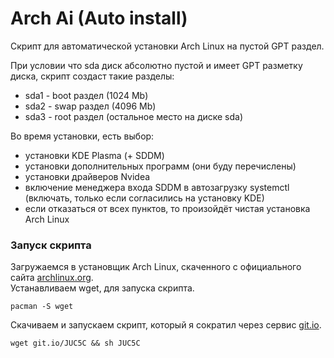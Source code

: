# Arch Ai (Auto install)<br/>

Скрипт для автоматической установки Arch Linux на пустой GPT раздел.<br/>

При условии что sda диск абсолютно пустой и имеет GPT разметку диска, скрипт создаст такие разделы:<br/>

- sda1 - boot раздел (1024 Mb)
- sda2 - swap раздел  (4096 Mb)
- sda3 - root раздел (остальное место на диске sda)

Во время установки, есть выбор:<br/>
- установки KDE Plasma (+ SDDM)<br/>
- установки дополнительных программ (они буду перечислены)<br/>
- установки драйверов Nvidea<br/>
- включение менеджера входа SDDM в автозагрузку systemctl<br/>
(включать, только если согласились на установку KDE)<br/>
- если отказаться от всех пунктов, то произойдёт чистая установка Arch Linux

### Запуск скрипта<br/>
Загружаемся в установщик Arch Linux, скаченного с официального сайта [archlinux.org](http://archlinux.org/download/ "Arch Linux Downloads").<br/>
Устанавливаем wget, для запуска скрипта.<br/>

    pacman -S wget  

Скачиваем и запускаем скрипт, который я сократил через сервис [git.io](http://git.io "git.io").<br/>

    wget git.io/JUC5C && sh JUC5C
